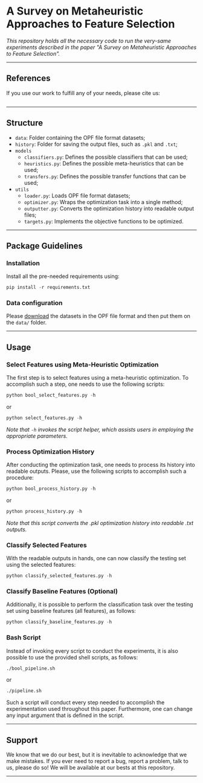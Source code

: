 # A Survey on Metaheuristic Approaches to Feature Selection

*This repository holds all the necessary code to run the very-same experiments described in the paper "A Survey on Metaheuristic Approaches to Feature Selection".*

---

## References

If you use our work to fulfill any of your needs, please cite us:

```
```

---

## Structure

 * `data`: Folder containing the OPF file format datasets;
 * `history`: Folder for saving the output files, such as `.pkl` and `.txt`;
 * `models`
   * `classifiers.py`: Defines the possible classifiers that can be used;
   * `heuristics.py`: Defines the possible meta-heuristics that can be used;
   * `transfers.py`: Defines the possible transfer functions that can be used;
 * `utils`
   * `loader.py`: Loads OPF file format datasets;
   * `optimizer.py`: Wraps the optimization task into a single method;
   * `outputter.py`: Converts the optimization history into readable output files;
   * `targets.py`: Implements the objective functions to be optimized.
   
---

## Package Guidelines

### Installation

Install all the pre-needed requirements using:

```Python
pip install -r requirements.txt
```

### Data configuration

Please [download](https://www.recogna.tech/files/mh_feature_selection/data.tar.gz) the datasets in the OPF file format and then put them on the `data/` folder.

---

## Usage

### Select Features using Meta-Heuristic Optimization

The first step is to select features using a meta-heuristic optimization. To accomplish such a step, one needs to use the following scripts:

```Python
python bool_select_features.py -h
```

or

```Python
python select_features.py -h
```

*Note that `-h` invokes the script helper, which assists users in employing the appropriate parameters.*

### Process Optimization History

After conducting the optimization task, one needs to process its history into readable outputs. Please, use the following scripts to accomplish such a procedure:

```Python
python bool_process_history.py -h
```

or

```Python
python process_history.py -h
```

*Note that this script converts the .pkl optimization history into readable .txt outputs.*

### Classify Selected Features

With the readable outputs in hands, one can now classify the testing set using the selected features:

```Python
python classify_selected_features.py -h
```

### Classify Baseline Features (Optional)

Additionally, it is possible to perform the classification task over the testing set using baseline features (all features), as follows:

```Python
python classify_baseline_features.py -h
```

### Bash Script

Instead of invoking every script to conduct the experiments, it is also possible to use the provided shell scripts, as follows:

```Bash
./bool_pipeline.sh
```

or

```Bash
./pipeline.sh
```

Such a script will conduct every step needed to accomplish the experimentation used throughout this paper. Furthermore, one can change any input argument that is defined in the script.

---

## Support

We know that we do our best, but it is inevitable to acknowledge that we make mistakes. If you ever need to report a bug, report a problem, talk to us, please do so! We will be available at our bests at this repository.

---
